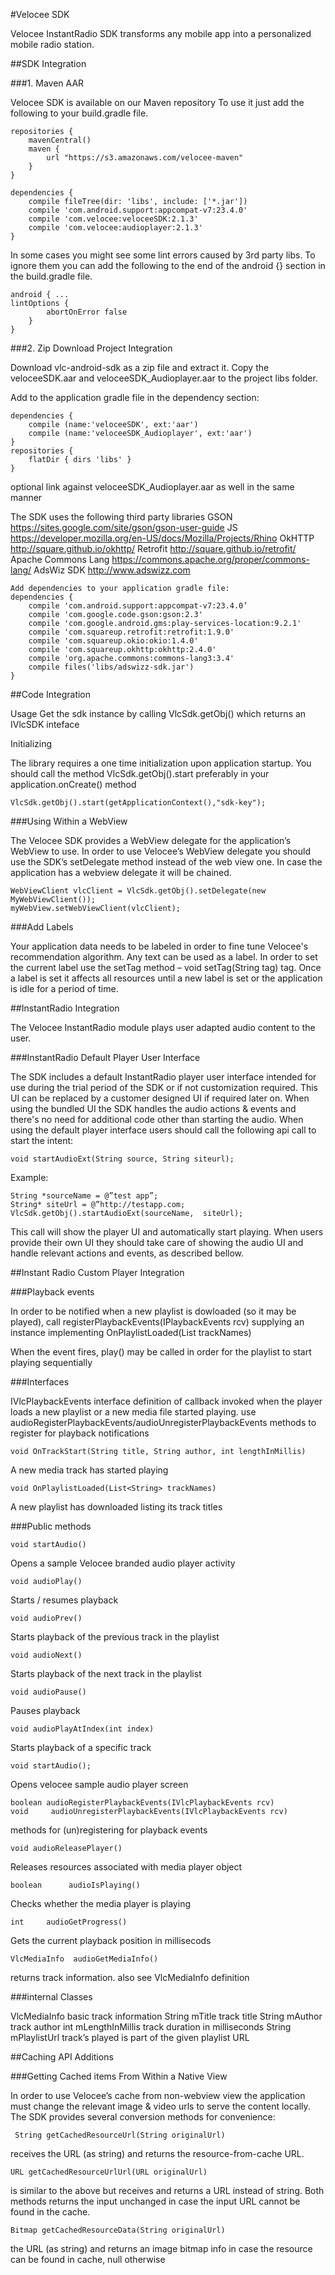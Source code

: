 #Velocee SDK

Velocee InstantRadio SDK transforms any mobile app into a personalized mobile radio station.


##SDK Integration

###1. Maven AAR

Velocee SDK is available on our Maven repository
To use it just add the following to your build.gradle file.

    repositories {
        mavenCentral()
        maven {
            url "https://s3.amazonaws.com/velocee-maven"
        }
    }

    dependencies {
        compile fileTree(dir: 'libs', include: ['*.jar'])
        compile 'com.android.support:appcompat-v7:23.4.0'
        compile 'com.velocee:veloceeSDK:2.1.3'
        compile 'com.velocee:audioplayer:2.1.3'
    }

In some cases you might see some lint errors caused by 3rd party libs.
To ignore them you can add the following to the end of the android {} section in the build.gradle file.

    android { ...
    lintOptions { 
            abortOnError false
        } 
    }

###2. Zip Download Project Integration

Download vlc-android-sdk as a zip file and extract it. 
Copy the veloceeSDK.aar and veloceeSDK_Audioplayer.aar to the project libs folder.

Add to the application gradle file in the dependency section:

    dependencies { 
        compile (name:'veloceeSDK', ext:'aar')
        compile (name:'veloceeSDK_Audioplayer', ext:'aar')
    }
    repositories {
        flatDir { dirs 'libs' }
    }

optional link against veloceeSDK_Audioplayer.aar as well in the same manner

The SDK uses the following third party libraries 
GSON
https://sites.google.com/site/gson/gson-user-guide
JS
https://developer.mozilla.org/en-US/docs/Mozilla/Projects/Rhino
OkHTTP
http://square.github.io/okhttp/
Retrofit
http://square.github.io/retrofit/
Apache Commons Lang
https://commons.apache.org/proper/commons-lang/
AdsWiz SDK
http://www.adswizz.com

    Add dependencies to your application gradle file:
    dependencies {
        compile 'com.android.support:appcompat-v7:23.4.0’
        compile 'com.google.code.gson:gson:2.3'
        compile 'com.google.android.gms:play-services-location:9.2.1'
        compile 'com.squareup.retrofit:retrofit:1.9.0'
        compile 'com.squareup.okio:okio:1.4.0'
        compile 'com.squareup.okhttp:okhttp:2.4.0'
        compile 'org.apache.commons:commons-lang3:3.4'
        compile files('libs/adswizz-sdk.jar')
    }

##Code Integration

Usage
Get the sdk instance by calling VlcSdk.getObj() which returns an IVlcSDK inteface

Initializing

The library requires a one time initialization upon application startup. You should call the method VlcSdk.getObj().start preferably in your application.onCreate() method

    VlcSdk.getObj().start(getApplicationContext(),"sdk-key");


###Using Within a WebView

The Velocee SDK provides a WebView delegate for the application’s WebView to use. In order to use Velocee’s WebView delegate you should use the SDK’s setDelegate method instead of the web view one. In case the application has a webview delegate it will be chained.

    WebViewClient vlcClient = VlcSdk.getObj().setDelegate(new MyWebViewClient());
    myWebView.setWebViewClient(vlcClient);

###Add Labels

Your application data needs to be labeled in order to fine tune Velocee's recommendation algorithm. Any text can be used as a label. In order to set the current label use the setTag method – void setTag(String tag) tag. Once a label is set it affects all resources until a new label is set or the application is idle for a period of time.

##InstantRadio Integration

The Velocee InstantRadio module plays user adapted audio content to the user.

###InstantRadio Default Player User Interface

The SDK includes a default InstantRadio player user interface intended for use during the trial period of the SDK or if not customization required. This UI can be replaced by a customer designed UI if required later on.
When using the bundled UI the SDK handles the audio actions & events and there's no need for additional code other than starting the audio.
When using the default player interface users should call the following api call to start the intent:

    void startAudioExt(String source, String siteurl);

Example:

    String *sourceName = @”test app”; 
    String* siteUrl = @”http://testapp.com; 
    VlcSdk.getObj().startAudioExt(sourceName,  siteUrl);

This call will show the player UI and automatically start playing.
When users provide their own UI they should take care of showing the audio UI and handle relevant actions and events, as described bellow.

##Instant Radio Custom Player Integration

###Playback events

In order to be notified when a new playlist is dowloaded (so it may be played), call registerPlaybackEvents(IPlaybackEvents rcv)
supplying an instance implementing OnPlaylistLoaded(List<String> trackNames)

When the event fires, play() may be called in order for the playlist to start playing sequentially

###Interfaces

IVlcPlaybackEvents interface definition of callback invoked when the player loads a new playlist or a new media file started playing. use audioRegisterPlaybackEvents/audioUnregisterPlaybackEvents methods to register for playback notifications

    void OnTrackStart(String title, String author, int lengthInMillis)

A new media track has started playing

    void OnPlaylistLoaded(List<String> trackNames)

A new playlist has downloaded listing its track titles

###Public methods

    void startAudio()

Opens a sample Velocee branded audio player activity

    void audioPlay()

Starts / resumes playback

    void audioPrev()

Starts playback of the previous track in the playlist

    void audioNext()

Starts playback of the next track in the playlist

    void audioPause()

Pauses playback

    void audioPlayAtIndex(int index)

Starts playback of a specific track 

    void startAudio();

Opens velocee sample audio player screen

    boolean audioRegisterPlaybackEvents(IVlcPlaybackEvents rcv)
    void     audioUnregisterPlaybackEvents(IVlcPlaybackEvents rcv)

methods for (un)registering for playback events

    void audioReleasePlayer()

Releases resources associated with media player object

    boolean      audioIsPlaying()

Checks whether the media player is playing

    int     audioGetProgress()

Gets the current playback position in millisecods


    VlcMediaInfo  audioGetMediaInfo()

returns track information. also see VlcMediaInfo definition

###internal Classes

VlcMediaInfo basic track information
String mTitle track title
String mAuthor track author
int mLengthInMillis track duration in milliseconds
String mPlaylistUrl track’s played is part of the given playlist URL

##Caching API Additions

###Getting Cached items From Within a Native View

In order to use Velocee’s cache from non-webview view the application must change the relevant image & video urls to serve the content locally. The SDK provides several conversion methods for convenience:

     String getCachedResourceUrl(String originalUrl)

 receives the URL (as string) and returns the resource-from-cache URL.

    URL getCachedResourceUrlUrl(URL originalUrl)

is similar to the above but receives and returns a URL instead of string. Both methods returns the input unchanged in case the input URL cannot be found in the cache.

    Bitmap getCachedResourceData(String originalUrl)

the URL (as string) and returns an image bitmap info in case the resource can be found in cache, null otherwise



